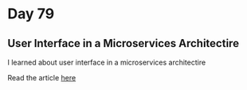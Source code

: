 # Day 79

## User Interface in a Microservices Architectire

I learned about user interface in a microservices architectire

Read the article [here](https://rufilboy.hashnode.dev/day-79-user-interfaces-in-a-microservices-architecture)
